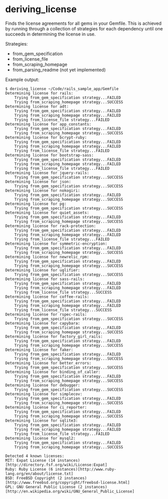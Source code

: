 deriving_license
================

Finds the license agreements for all gems in your Gemfile. This is achieved by running through a collection of strategies for each dependency until one succeeds in determining the license in use.

Strategies:
* from\_gem\_specification
* from\_license\_file
* from\_scraping\_homepage
* from\_parsing\_readme (not yet implemented)

Example output:

    $ deriving_license ~/Code/rails_sample_app/Gemfile
	Determining license for rails:
		Trying from_gem_specification strategy...FAILED
		Trying from_scraping_homepage strategy...SUCCESS
	Determining license for adt:
		Trying from_gem_specification strategy...FAILED
		Trying from_scraping_homepage strategy...FAILED
		Trying from_license_file strategy...FAILED
	Determining license for app_constants:
		Trying from_gem_specification strategy...FAILED
		Trying from_scraping_homepage strategy...SUCCESS
	Determining license for bcrypt-ruby:
		Trying from_gem_specification strategy...FAILED
		Trying from_scraping_homepage strategy...FAILED
		Trying from_license_file strategy...FAILED
	Determining license for bootstrap-sass:
		Trying from_gem_specification strategy...FAILED
		Trying from_scraping_homepage strategy...FAILED
		Trying from_license_file strategy...FAILED
	Determining license for jquery-rails:
		Trying from_gem_specification strategy...SUCCESS
	Determining license for json:
		Trying from_gem_specification strategy...SUCCESS
	Determining license for nokogiri:
		Trying from_gem_specification strategy...FAILED
		Trying from_scraping_homepage strategy...SUCCESS
	Determining license for pg:
		Trying from_gem_specification strategy...SUCCESS
	Determining license for quiet_assets:
		Trying from_gem_specification strategy...FAILED
		Trying from_scraping_homepage strategy...SUCCESS
	Determining license for rack-protection:
		Trying from_gem_specification strategy...FAILED
		Trying from_scraping_homepage strategy...FAILED
		Trying from_license_file strategy...FAILED
	Determining license for symmetric-encryption:
		Trying from_gem_specification strategy...FAILED
		Trying from_scraping_homepage strategy...SUCCESS
	Determining license for newrelic_rpm:
		Trying from_gem_specification strategy...FAILED
		Trying from_scraping_homepage strategy...SUCCESS
	Determining license for uglifier:
		Trying from_gem_specification strategy...SUCCESS
	Determining license for sass-rails:
		Trying from_gem_specification strategy...FAILED
		Trying from_scraping_homepage strategy...FAILED
		Trying from_license_file strategy...SUCCESS
	Determining license for coffee-rails:
		Trying from_gem_specification strategy...FAILED
		Trying from_scraping_homepage strategy...FAILED
		Trying from_license_file strategy...SUCCESS
	Determining license for rspec-rails:
		Trying from_gem_specification strategy...SUCCESS
	Determining license for capybara:
		Trying from_gem_specification strategy...FAILED
		Trying from_scraping_homepage strategy...SUCCESS
	Determining license for factory_girl_rails:
		Trying from_gem_specification strategy...FAILED
		Trying from_scraping_homepage strategy...SUCCESS
	Determining license for faker:
		Trying from_gem_specification strategy...FAILED
		Trying from_scraping_homepage strategy...SUCCESS
	Determining license for better_errors:
		Trying from_gem_specification strategy...SUCCESS
	Determining license for binding_of_caller:
		Trying from_gem_specification strategy...FAILED
		Trying from_scraping_homepage strategy...SUCCESS
	Determining license for debugger:
		Trying from_gem_specification strategy...SUCCESS
	Determining license for simplecov:
		Trying from_gem_specification strategy...FAILED
		Trying from_scraping_homepage strategy...SUCCESS
	Determining license for ci_reporter:
		Trying from_gem_specification strategy...FAILED
		Trying from_scraping_homepage strategy...SUCCESS
	Determining license for sqlite3:
		Trying from_gem_specification strategy...FAILED
		Trying from_scraping_homepage strategy...FAILED
		Trying from_license_file strategy...FAILED
	Determining license for mysql2:
		Trying from_gem_specification strategy...FAILED
		Trying from_scraping_homepage strategy...SUCCESS
    
	Detected 4 known licenses:
	MIT: Expat License (14 instances)[http://directory.fsf.org/wiki/License:Expat]
	Ruby: Ruby License (6 instances)[http://www.ruby-lang.org/en/about/license.txt]
	BSD: FreeBSD Copyright (2 instances)[http://www.freebsd.org/copyright/freebsd-license.html]
	GPL: GNU General Public License (2 instances)[http://en.wikipedia.org/wiki/GNU_General_Public_License]
